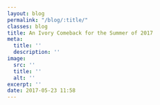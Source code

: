 ```yaml
---
layout: blog
permalink: "/blog/:title/"
classes: blog
title: An Ivory Comeback for the Summer of 2017
meta:
  title: ''
  description: ''
image:
  src: ''
  title: ''
  alt: ''
excerpt: ''
date: 2017-05-23 11:58
---
```

